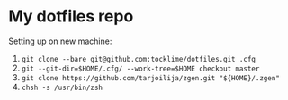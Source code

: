 # My dotfiles repo

Setting up on new machine:

1. `git clone --bare git@github.com:tocklime/dotfiles.git .cfg`
2. `git --git-dir=$HOME/.cfg/ --work-tree=$HOME checkout master`
3. `git clone https://github.com/tarjoilija/zgen.git "${HOME}/.zgen"`
4. `chsh -s /usr/bin/zsh`
